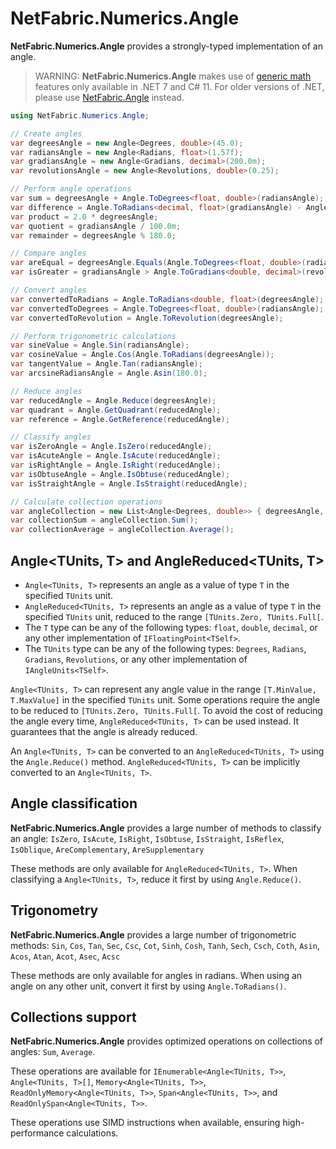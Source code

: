 ﻿# NetFabric.Numerics.Angle

**NetFabric.Numerics.Angle** provides a strongly-typed implementation of an angle. 

> WARNING: 
> **NetFabric.Numerics.Angle** makes use of [generic math](https://learn.microsoft.com/en-us/dotnet/standard/generics/math) features only available in .NET 7 and C# 11.
> For older versions of .NET, please use [NetFabric.Angle](https://github.com/NetFabric/NetFabric.Angle) instead.

``` csharp
using NetFabric.Numerics.Angle;

// Create angles
var degreesAngle = new Angle<Degrees, double>(45.0);
var radiansAngle = new Angle<Radians, float>(1.57f);
var gradiansAngle = new Angle<Gradians, decimal>(200.0m);
var revolutionsAngle = new Angle<Revolutions, double>(0.25);

// Perform angle operations
var sum = degreesAngle + Angle.ToDegrees<float, double>(radiansAngle);
var difference = Angle.ToRadians<decimal, float>(gradiansAngle) - Angle.ToRadians<double, float>(revolutionsAngle);
var product = 2.0 * degreesAngle;
var quotient = gradiansAngle / 100.0m;
var remainder = degreesAngle % 180.0;

// Compare angles
var areEqual = degreesAngle.Equals(Angle.ToDegrees<float, double>(radiansAngle));
var isGreater = gradiansAngle > Angle.ToGradians<double, decimal>(revolutionsAngle);

// Convert angles
var convertedToRadians = Angle.ToRadians<double, float>(degreesAngle);
var convertedToDegrees = Angle.ToDegrees<float, double>(radiansAngle);
var convertedToRevolution = Angle.ToRevolution(degreesAngle);

// Perform trigonometric calculations
var sineValue = Angle.Sin(radiansAngle);
var cosineValue = Angle.Cos(Angle.ToRadians(degreesAngle));
var tangentValue = Angle.Tan(radiansAngle);
var arcsineRadiansAngle = Angle.Asin(180.0);

// Reduce angles
var reducedAngle = Angle.Reduce(degreesAngle);
var quadrant = Angle.GetQuadrant(reducedAngle);
var reference = Angle.GetReference(reducedAngle);

// Classify angles
var isZeroAngle = Angle.IsZero(reducedAngle);
var isAcuteAngle = Angle.IsAcute(reducedAngle);
var isRightAngle = Angle.IsRight(reducedAngle);
var isObtuseAngle = Angle.IsObtuse(reducedAngle);
var isStraightAngle = Angle.IsStraight(reducedAngle);

// Calculate collection operations
var angleCollection = new List<Angle<Degrees, double>> { degreesAngle, Angle.ToDegrees<float, double>(radiansAngle), Angle.ToDegrees<decimal, double>(gradiansAngle) };
var collectionSum = angleCollection.Sum();
var collectionAverage = angleCollection.Average();
```

## Angle<TUnits, T> and AngleReduced<TUnits, T>

- `Angle<TUnits, T>` represents an angle as a value of type `T` in the specified `TUnits` unit. 
- `AngleReduced<TUnits, T>` represents an angle as a value of type `T` in the specified `TUnits` unit, reduced to the range `[TUnits.Zero, TUnits.Full[`.
- The `T` type can be any of the following types: `float`, `double`, `decimal`, or any other implementation of `IFloatingPoint<TSelf>`.
- The `TUnits` type can be any of the following types: `Degrees`, `Radians`, `Gradians`, `Revolutions`, or any other implementation of `IAngleUnits<TSelf>`.

`Angle<TUnits, T>` can represent any angle value in the range `[T.MinValue, T.MaxValue]` in the specified `TUnits` unit. Some operations require the angle to be reduced to `[TUnits.Zero, TUnits.Full[`. 
To avoid the cost of reducing the angle every time, `AngleReduced<TUnits, T>` can be used instead. It guarantees that the angle is already reduced. 

An `Angle<TUnits, T>` can be converted to an `AngleReduced<TUnits, T>` using the `Angle.Reduce()` method.
`AngleReduced<TUnits, T>` can be implicitly converted to an `Angle<TUnits, T>`.

## Angle classification

**NetFabric.Numerics.Angle** provides a large number of methods to classify an angle: `IsZero`, `IsAcute`, `IsRight`, `IsObtuse`, `IsStraight`, `IsReflex`, `IsOblique`, `AreComplementary`, `AreSupplementary`

These methods are only available for `AngleReduced<TUnits, T>`. When classifying a `Angle<TUnits, T>`, reduce it first by using `Angle.Reduce()`.

## Trigonometry

**NetFabric.Numerics.Angle** provides a large number of trigonometric methods: `Sin`, `Cos`, `Tan`, `Sec`, `Csc`, `Cot`, `Sinh`, `Cosh`, `Tanh`, `Sech`, `Csch`, `Coth`, `Asin`, `Acos`, `Atan`, `Acot`, `Asec`, `Acsc`

These methods are only available for angles in radians. When using an angle on any other unit, convert it first by using `Angle.ToRadians()`.

## Collections support

**NetFabric.Numerics.Angle** provides optimized operations on collections of angles: `Sum`, `Average`.

These operations are available for `IEnumerable<Angle<TUnits, T>>`, `Angle<TUnits, T>[]`, `Memory<Angle<TUnits, T>>`, `ReadOnlyMemory<Angle<TUnits, T>>`, `Span<Angle<TUnits, T>>`, and `ReadOnlySpan<Angle<TUnits, T>>`.

These operations use SIMD instructions when available, ensuring high-performance calculations.
